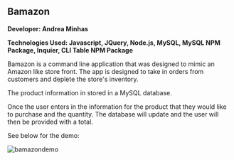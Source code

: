 ## Bamazon

**Developer: Andrea Minhas**

**Technologies Used: Javascript, JQuery, Node.js, MySQL, MySQL NPM Package, Inquier, CLI Table NPM Package**

Bamazon is a command line application that was designed to mimic an Amazon like store front. The app is designed to take in orders from customers and deplete the store's inventory. 

The product information in stored in a MySQL database. 

Once the user enters in the information for the product that they would like to purchase and the quantity. The database will update and the user will then be provided with a total. 

See below for the demo: 

![bamazondemo](https://user-images.githubusercontent.com/44379703/53131800-6247fd00-3533-11e9-8576-f634bf8585c9.gif)
